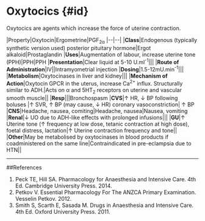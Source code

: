 # Oxytocics {#id}

Oxytocics are agents which increase the force of uterine contraction.

|Property|Oxytocin|Ergometrine|PGF<sub>2α</sub>
|--|--|
|**Class**|Endogenous (typically synthetic version used) posterior pituitary hormone|Ergot alkaloid|Prostaglandin
|**Uses**|Augmentation of labour, increase uterine tone (PPH)|PPH|PPH
|**Presentation**|Clear liquid at 5-10 U.ml<sup>-1</sup>|||
|**Route of Administration**|IV||Intramyometrial injection
|**Dosing**|1.5-12mU.min<sup>-1</sup>|||
|**Metabolism**|Oxytocinases in liver and kidney|||
|**Mechanism of Action**|Oxytocin GPCR in the uterus, increase Ca<sup>2+</sup> influx. Structurally similar to ADH.|Acts on α and 5HT<sub>2</sub> receptors on uterine and vascular smooth muscle||
|**Resp**|||Bronchospasm
|**CVS**|↑ HR, ↓ BP following boluses |↑ SVR, ↑ BP (may cause, ↓ HR) coronary vasoconstriction| ↑ BP
|**CNS**|Headache, nausea, comiting|Headache, nausea|Nausea, vomiting
|**Renal**|↓ UO due to ADH-like effects with prolonged infusions|||
|**GU**|↑ Uterine tone (↑ frequency at low dose, tetanic contraction at high dose), foetal distress, lactation|↑ Uterine contraction frequency and tone||
|**Other**|May be metabolised by oxytocinases in blood products if coadministered on the same line|Contraindicated in pre-eclampsia due to HTN||

---
##References
1. Peck TE, Hill SA. Pharmacology for Anaesthesia and Intensive Care. 4th Ed. Cambridge University Press. 2014.  
2. Petkov V. Essential Pharmacology For The ANZCA Primary Examination. Vesselin Petkov. 2012.
3. Smith S, Scarth E, Sasada M. Drugs in Anaesthesia and Intensive Care. 4th Ed. Oxford University Press. 2011.
